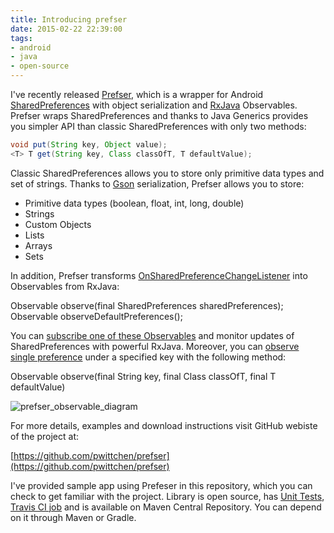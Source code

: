 ```yaml
---
title: Introducing prefser
date: 2015-02-22 22:39:00
tags:
- android
- java
- open-source
---
```


I've recently released [Prefser](https://github.com/pwittchen/prefser), which is a wrapper for Android [SharedPreferences](http://developer.android.com/reference/android/content/SharedPreferences.html) with object serialization and [RxJava](https://github.com/ReactiveX/RxJava) Observables. Prefser wraps SharedPreferences and thanks to Java Generics provides you simpler API than classic SharedPreferences with only two methods:

```java
void put(String key, Object value);
<T> T get(String key, Class classOfT, T defaultValue);
```

Classic SharedPreferences allows you to store only primitive data types and set of strings. Thanks to [Gson](https://code.google.com/p/google-gson/) serialization, Prefser allows you to store:

*   Primitive data types (boolean, float, int, long, double)
*   Strings
*   Custom Objects
*   Lists
*   Arrays
*   Sets

In addition, Prefser transforms [OnSharedPreferenceChangeListener](http://developer.android.com/reference/android/content/SharedPreferences.OnSharedPreferenceChangeListener.html) into Observables from RxJava:

Observable<String> observe(final SharedPreferences sharedPreferences);
Observable<String> observeDefaultPreferences();

You can [subscribe one of these Observables](https://github.com/pwittchen/prefser#subscribing-for-data-updates) and monitor updates of SharedPreferences with powerful RxJava. Moreover, you can [observe single preference](https://github.com/pwittchen/prefser#reading-data-from-observables) under a specified key with the following method:

<T> Observable<T> observe(final String key, final Class classOfT, final T defaultValue)

![prefser_observable_diagram](/posts/2015/introducing-prefser/prefser_observable_diagram.png)

For more details, examples and download instructions visit GitHub webiste of the project at: 

[https://github.com/pwittchen/prefser](https://github.com/pwittchen/prefser)

I've provided sample app using Prefeser in this repository, which you can check to get familiar with the project. Library is open source, has [Unit Tests](https://github.com/pwittchen/prefser/blob/master/library/src/androidTest/java/com/github/pwittchen/prefser/library/PrefserTest.java), [Travis CI job](https://travis-ci.org/pwittchen/prefser) and is available on Maven Central Repository. You can depend on it through Maven or Gradle.
